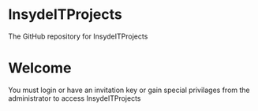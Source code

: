 # InsydeITProjects
The GitHub repository for InsydeITProjects
# Welcome
You must login or have an invitation key or gain special privilages from the administrator to access InsydeITProjects
